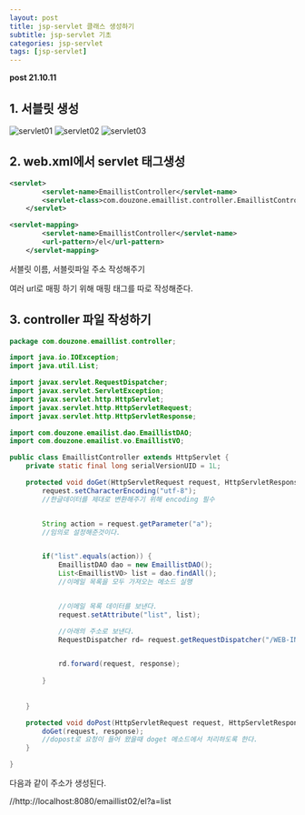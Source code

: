 ```yaml
---
layout: post
title: jsp-servlet 클래스 생성하기
subtitle: jsp-servlet 기초
categories: jsp-servlet
tags: [jsp-servlet]
---
```


**post 21.10.11**

## 1. 서블릿 생성 

![servlet01](https://user-images.githubusercontent.com/83413364/139521526-31aa8737-a8be-4418-863a-78be44611b48.png)
![servlet02](https://user-images.githubusercontent.com/83413364/139521533-4a939161-1e19-44ae-9ed5-e33cfcfcacec.png)
![servlet03](https://user-images.githubusercontent.com/83413364/139521534-e3e067f8-b1ad-40a3-96fe-0dc4db273e2d.png)


## 2. web.xml에서 servlet 태그생성

```xml
<servlet>
		<servlet-name>EmaillistController</servlet-name>
		<servlet-class>com.douzone.emaillist.controller.EmaillistController</servlet-class>
	</servlet>

<servlet-mapping>
		<servlet-name>EmaillistController</servlet-name>
		<url-pattern>/el</url-pattern>		
	</servlet-mapping>
```

서블릿 이름, 서블릿파일 주소 작성해주기

여러 url로 매핑 하기 위해 매핑 태그를 따로 작성해준다.


## 3. controller 파일 작성하기 


```java
package com.douzone.emaillist.controller;

import java.io.IOException;
import java.util.List;

import javax.servlet.RequestDispatcher;
import javax.servlet.ServletException;
import javax.servlet.http.HttpServlet;
import javax.servlet.http.HttpServletRequest;
import javax.servlet.http.HttpServletResponse;

import com.douzone.emailist.dao.EmaillistDAO;
import com.douzone.emailist.vo.EmaillistVO;

public class EmaillistController extends HttpServlet {
	private static final long serialVersionUID = 1L;

	protected void doGet(HttpServletRequest request, HttpServletResponse response) throws ServletException, IOException {
		request.setCharacterEncoding("utf-8");
		//한글데이터를 제대로 변환해주기 위해 encoding 필수


		String action = request.getParameter("a");
        //임의로 설정해준것이다.


		if("list".equals(action)) {
			EmaillistDAO dao = new EmaillistDAO();
			List<EmaillistVO> list = dao.findAll();
			//이메일 목록을 모두 가져오는 메소드 실행


			//이메일 목록 데이터를 보낸다.
			request.setAttribute("list", list);

            //아래의 주소로 보낸다.
			RequestDispatcher rd= request.getRequestDispatcher("/WEB-INF/views/index.jsp");


			rd.forward(request, response);
		
		}
	
	
	}

	protected void doPost(HttpServletRequest request, HttpServletResponse response) throws ServletException, IOException {
		doGet(request, response);
        //dopost로 요청이 들어 왔을때 doget 메소드에서 처리하도록 한다.
	}

}
```

다음과 같이 주소가 생성된다.

//http://localhost:8080/emaillist02/el?a=list
